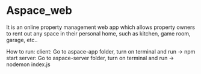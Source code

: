# Aspace_web

It is an online property management web app which allows property owners to rent out any space in their personal home, such as kitchen, game room, garage, etc..

How to run:
client:
  Go to aspace-app folder, turn on terminal and run -> npm start
server:
  Go to aspace-server folder, turn on terminal and run -> nodemon index.js
